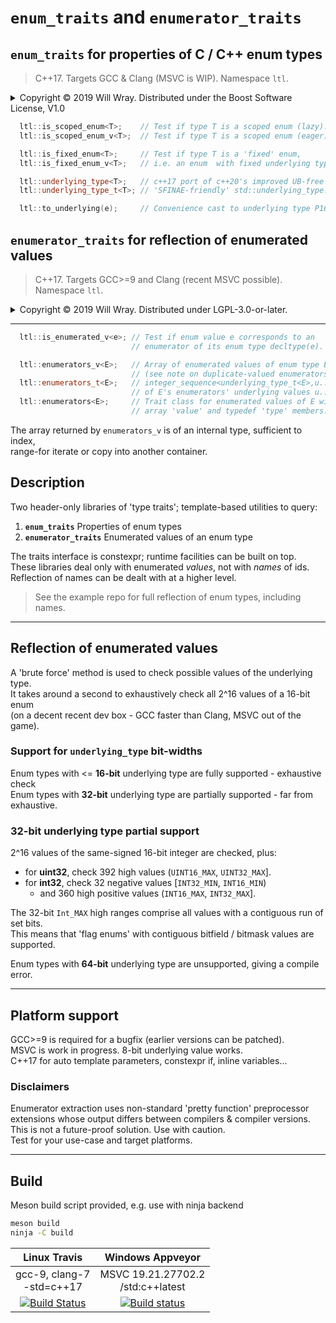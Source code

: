 # **`enum_traits`** and **`enumerator_traits`**

## **`enum_traits`** for properties of C / C++ enum types

> C++17. Targets GCC & Clang (MSVC is WIP). Namespace `ltl`.

<details><summary>Copyright &copy; 2019 Will Wray. Distributed under the Boost Software License, V1.0</summary>

### **Boost Software License** - Version 1.0 - August 17th, 2003

```txt
Permission is hereby granted, free of charge, to any person or organization
obtaining a copy of the software and accompanying documentation covered by
this license (the "Software") to use, reproduce, display, distribute,
execute, and transmit the Software, and to prepare derivative works of the
Software, and to permit third-parties to whom the Software is furnished to
do so, all subject to the following:

The copyright notices in the Software and this entire statement, including
the above license grant, this restriction and the following disclaimer,
must be included in all copies of the Software, in whole or in part, and
all derivative works of the Software, unless such copies or derivative
works are solely in the form of machine-executable object code generated by
a source language processor.

THE SOFTWARE IS PROVIDED "AS IS", WITHOUT WARRANTY OF ANY KIND, EXPRESS OR
IMPLIED, INCLUDING BUT NOT LIMITED TO THE WARRANTIES OF MERCHANTABILITY,
FITNESS FOR A PARTICULAR PURPOSE, TITLE AND NON-INFRINGEMENT. IN NO EVENT
SHALL THE COPYRIGHT HOLDERS OR ANYONE DISTRIBUTING THE SOFTWARE BE LIABLE
FOR ANY DAMAGES OR OTHER LIABILITY, WHETHER IN CONTRACT, TORT OR OTHERWISE,
ARISING FROM, OUT OF OR IN CONNECTION WITH THE SOFTWARE OR THE USE OR OTHER
DEALINGS IN THE SOFTWARE.
```

[![License](https://img.shields.io/badge/license-boost%201.0-blue.svg)](https://www.boost.org/LICENSE_1_0.txt)

Also at [boost.org](http://www.boost.org/LICENSE_1_0.txt) and accompanying file [LICENSE_1_0.txt](LICENSE_1_0.txt)

</details>

```C++
  ltl::is_scoped_enum<T>;    // Test if type T is a scoped enum (lazy).
  ltl::is_scoped_enum_v<T>;  // Test if type T is a scoped enum (eager).

  ltl::is_fixed_enum<T>;     // Test if type T is a 'fixed' enum,
  ltl::is_fixed_enum_v<T>;   // i.e. an enum  with fixed underlying type.

  ltl::underlying_type<T>;   // c++17 port of c++20's improved UB-free
  ltl::underlying_type_t<T>; // 'SFINAE-friendly' std::underlying_type.

  ltl::to_underlying(e);     // Convenience cast to underlying type P1682.
```

## **`enumerator_traits`** for reflection of enumerated values

> C++17. Targets GCC>=9 and Clang (recent MSVC possible). Namespace `ltl`.

<details><summary>Copyright &copy; 2019 Will Wray. Distributed under LGPL-3.0-or-later.</summary>

```txt
                   GNU LESSER GENERAL PUBLIC LICENSE
                       Version 3, 29 June 2007

 Copyright (C) 2007 Free Software Foundation, Inc. <https://fsf.org/>
 Everyone is permitted to copy and distribute verbatim copies
 of this license document, but changing it is not allowed.


  This version of the GNU Lesser General Public License incorporates
the terms and conditions of version 3 of the GNU General Public
License, supplemented by the additional permissions listed below.

  0. Additional Definitions.

  As used herein, "this License" refers to version 3 of the GNU Lesser
General Public License, and the "GNU GPL" refers to version 3 of the GNU
General Public License.

  "The Library" refers to a covered work governed by this License,
other than an Application or a Combined Work as defined below.

  An "Application" is any work that makes use of an interface provided
by the Library, but which is not otherwise based on the Library.
Defining a subclass of a class defined by the Library is deemed a mode
of using an interface provided by the Library.

  A "Combined Work" is a work produced by combining or linking an
Application with the Library.  The particular version of the Library
with which the Combined Work was made is also called the "Linked
Version".

  The "Minimal Corresponding Source" for a Combined Work means the
Corresponding Source for the Combined Work, excluding any source code
for portions of the Combined Work that, considered in isolation, are
based on the Application, and not on the Linked Version.

  The "Corresponding Application Code" for a Combined Work means the
object code and/or source code for the Application, including any data
and utility programs needed for reproducing the Combined Work from the
Application, but excluding the System Libraries of the Combined Work.

  1. Exception to Section 3 of the GNU GPL.

  You may convey a covered work under sections 3 and 4 of this License
without being bound by section 3 of the GNU GPL.

  2. Conveying Modified Versions.

  If you modify a copy of the Library, and, in your modifications, a
facility refers to a function or data to be supplied by an Application
that uses the facility (other than as an argument passed when the
facility is invoked), then you may convey a copy of the modified
version:

   a) under this License, provided that you make a good faith effort to
   ensure that, in the event an Application does not supply the
   function or data, the facility still operates, and performs
   whatever part of its purpose remains meaningful, or

   b) under the GNU GPL, with none of the additional permissions of
   this License applicable to that copy.

  3. Object Code Incorporating Material from Library Header Files.

  The object code form of an Application may incorporate material from
a header file that is part of the Library.  You may convey such object
code under terms of your choice, provided that, if the incorporated
material is not limited to numerical parameters, data structure
layouts and accessors, or small macros, inline functions and templates
(ten or fewer lines in length), you do both of the following:

   a) Give prominent notice with each copy of the object code that the
   Library is used in it and that the Library and its use are
   covered by this License.

   b) Accompany the object code with a copy of the GNU GPL and this license
   document.

  4. Combined Works.

  You may convey a Combined Work under terms of your choice that,
taken together, effectively do not restrict modification of the
portions of the Library contained in the Combined Work and reverse
engineering for debugging such modifications, if you also do each of
the following:

   a) Give prominent notice with each copy of the Combined Work that
   the Library is used in it and that the Library and its use are
   covered by this License.

   b) Accompany the Combined Work with a copy of the GNU GPL and this license
   document.

   c) For a Combined Work that displays copyright notices during
   execution, include the copyright notice for the Library among
   these notices, as well as a reference directing the user to the
   copies of the GNU GPL and this license document.

   d) Do one of the following:

       0) Convey the Minimal Corresponding Source under the terms of this
       License, and the Corresponding Application Code in a form
       suitable for, and under terms that permit, the user to
       recombine or relink the Application with a modified version of
       the Linked Version to produce a modified Combined Work, in the
       manner specified by section 6 of the GNU GPL for conveying
       Corresponding Source.

       1) Use a suitable shared library mechanism for linking with the
       Library.  A suitable mechanism is one that (a) uses at run time
       a copy of the Library already present on the user's computer
       system, and (b) will operate properly with a modified version
       of the Library that is interface-compatible with the Linked
       Version.

   e) Provide Installation Information, but only if you would otherwise
   be required to provide such information under section 6 of the
   GNU GPL, and only to the extent that such information is
   necessary to install and execute a modified version of the
   Combined Work produced by recombining or relinking the
   Application with a modified version of the Linked Version. (If
   you use option 4d0, the Installation Information must accompany
   the Minimal Corresponding Source and Corresponding Application
   Code. If you use option 4d1, you must provide the Installation
   Information in the manner specified by section 6 of the GNU GPL
   for conveying Corresponding Source.)

  5. Combined Libraries.

  You may place library facilities that are a work based on the
Library side by side in a single library together with other library
facilities that are not Applications and are not covered by this
License, and convey such a combined library under terms of your
choice, if you do both of the following:

   a) Accompany the combined library with a copy of the same work based
   on the Library, uncombined with any other library facilities,
   conveyed under the terms of this License.

   b) Give prominent notice with the combined library that part of it
   is a work based on the Library, and explaining where to find the
   accompanying uncombined form of the same work.

  6. Revised Versions of the GNU Lesser General Public License.

  The Free Software Foundation may publish revised and/or new versions
of the GNU Lesser General Public License from time to time. Such new
versions will be similar in spirit to the present version, but may
differ in detail to address new problems or concerns.

  Each version is given a distinguishing version number. If the
Library as you received it specifies that a certain numbered version
of the GNU Lesser General Public License "or any later version"
applies to it, you have the option of following the terms and
conditions either of that published version or of any later version
published by the Free Software Foundation. If the Library as you
received it does not specify a version number of the GNU Lesser
General Public License, you may choose any version of the GNU Lesser
General Public License ever published by the Free Software Foundation.

  If the Library as you received it specifies that a proxy can decide
whether future versions of the GNU Lesser General Public License shall
apply, that proxy's public statement of acceptance of any version is
permanent authorization for you to choose that version for the
Library.
```

[![License](https://img.shields.io/badge/license-boost%201.0-blue.svg)](https://www.boost.org/LICENSE_1_0.txt)

Also at [boost.org](http://www.boost.org/LICENSE_1_0.txt) and accompanying file [LICENSE_1_0.txt](LICENSE_1_0.txt)

</details>

----

```C++
  ltl::is_enumerated_v<e>; // Test if enum value e corresponds to an
                           // enumerator of its enum type decltype(e).

  ltl::enumerators_v<E>;   // Array of enumerated values of enum type E
                           // (see note on duplicate-valued enumerators).
  ltl::enumerators_t<E>;   // integer_sequence<underlying_type_t<E>,u...>
                           // of E's enumerators' underlying values u...
  ltl::enumerators<E>;     // Trait class for enumerated values of E with
                           // array 'value' and typedef 'type' members.
```

The array returned by `enumerators_v` is of an internal type, sufficient
to index,  
range-for iterate or copy into another container.

## Description

Two header-only libraries of 'type traits'; template-based utilities to query:  

1. **`enum_traits`** Properties of enum types
2. **`enumerator_traits`** Enumerated values of an enum type

The traits interface is constexpr; runtime facilities can be built on top.  
These libraries deal only with enumerated *values*, not with *names* of ids.  
Reflection of names can be dealt with at a higher level.

> See the example repo for full reflection of enum types, including names.

----

## Reflection of enumerated values

A 'brute force' method is used to check possible values of the underlying type.  
It takes around a second to exhaustively check all 2^16 values of a 16-bit enum  
(on a decent recent dev box - GCC faster than Clang, MSVC out of the game).

### Support for `underlying_type` bit-widths

Enum types with <= **16-bit** underlying type are fully supported - exhaustive check  
Enum types with **32-bit** underlying type are partially supported - far from exhaustive.

### **32-bit** underlying type partial support

2^16 values of the same-signed 16-bit integer are checked, plus:

* for **uint32**, check 392 high values (`UINT16_MAX`, `UINT32_MAX`].
* for **int32**, check 32 negative values [`INT32_MIN`, `INT16_MIN`)  
  * and 360 high positive values (`INT16_MAX`, `INT32_MAX`].

The 32-bit `Int_MAX` high ranges comprise all values with a contiguous run of set bits.  
This means that 'flag enums' with contiguous bitfield / bitmask values are supported.

Enum types with **64-bit** underlying type are unsupported, giving a compile error.

----

## Platform support

GCC>=9 is required for a bugfix (earlier versions can be patched).  
MSVC is work in progress. 8-bit underlying value works.  
C++17 for auto template parameters, constexpr if, inline variables...

### Disclaimers

Enumerator extraction uses non-standard 'pretty function' preprocessor  
extensions whose output differs between compilers & compiler versions.  
This is not a future-proof solution. Use with caution.  
Test for your use-case and target platforms.

----

## Build

Meson build script provided, e.g. use with ninja backend

```bash
meson build
ninja -C build
```

| Linux Travis| Windows Appveyor|
| :---: | :---: |
|gcc-9, clang-7<br>-std=c++17|MSVC 19.21.27702.2<br>/std:c++latest|
| [![Build Status](https://travis-ci.org/willwray/enum_traits.svg?branch=master)](https://travis-ci.org/willwray/enum_traits) | [![Build status](https://ci.appveyor.com/api/projects/status/gc7js22t8v0e5u9s?svg=true)](https://ci.appveyor.com/project/willwray/enum-traits) |
